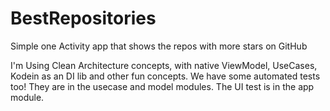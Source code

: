 # BestRepositories
Simple one Activity app that shows the repos with more stars on GitHub

I'm Using Clean Architecture concepts, with native ViewModel, UseCases, Kodein as an DI lib and other fun concepts.
We have some automated tests too! They are in the usecase and model modules. The UI test is in the app module.
